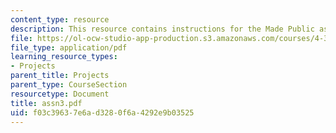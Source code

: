 ```yaml
---
content_type: resource
description: This resource contains instructions for the Made Public assignment.
file: https://ol-ocw-studio-app-production.s3.amazonaws.com/courses/4-301-introduction-to-the-visual-arts-spring-2007/f03c39637e6ad3280f6a4292e9b03525_assn3.pdf
file_type: application/pdf
learning_resource_types:
- Projects
parent_title: Projects
parent_type: CourseSection
resourcetype: Document
title: assn3.pdf
uid: f03c3963-7e6a-d328-0f6a-4292e9b03525
---
```


